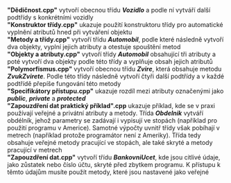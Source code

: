 **"Dědičnost.cpp"** vytvoří obecnou třídu ***Vozidlo*** a podle ní vytváří další podtřídy s konkrétními vozidly<br>
**"Konstruktor třídy.cpp"** ukazuje použití konstruktoru třídy pro automatické vyplnění atributů hned při vytváření objektu<br>
**"Metody a třídy.cpp"** vytvoří třídu ***Automobil***, podle které následně vytvoří dva objekty, vyplní jejich atributy a otestuje spouštění metod<br>
**"Objekty a atributy.cpp"** vytvoří třídy ***Automobil*** obsahující tři atributy a poté vytvoří dva objekty podle této třídy a vyplňuje obsah jejich atributů<br>
**"Polymorfismus.cpp"** vytvoří obecnou třídu ***Zvire***, která obsahuje metodu ***ZvukZvirete***. Podle této třídy následně vytvoří čtyři další podtřídy a v každé podtřídě přepíše fungování této metody<br>
**"Specifikátory přístupu.cpp"** ukazuje rozdíl mezi atributy označenými jako ***public***, ***private*** a ***protected***<br>
**"Zapouzdření dat praktický příklad".cpp** ukazuje příklad, kde se v praxi používají veřejné a privátní atributy a metody. Třída ***Obdelnik*** vytváří obdélník, jehož parametry se zadávají i vypisují ve stopách (například pro použití programu v Americe). Samotné výpočty uvnitř třídy však pobíhají v metrech (například protože programátor není z Ameriky). Třída tedy obsahuje veřejné metody pracující ve stopách, ale také skryté a metody pracující v metrech<br>
**"Zapouzdření dat.cpp"** vytvoří třídu ***BankovniUcet***, kde jsou citlivé údaje, jako zůstatek nebo číslo účtu, skryté před zbytkem programu. K přístupu k těmto údajům musíte použít metody, které jsou nastavené jako veřejné